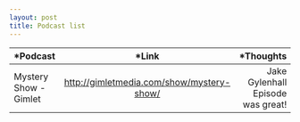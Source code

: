 ```yaml
---
layout: post
title: Podcast list
---
```


| *Podcast        | *Link           | *Thoughts  |
| -----------------------|:-----------------------------------------:| ---------------------------------:|
| Mystery Show - Gimlet  | http://gimletmedia.com/show/mystery-show/ | Jake Gylenhall Episode was great! |
